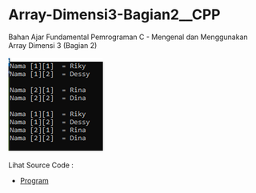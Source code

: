 # Array-Dimensi3-Bagian2__CPP
Bahan Ajar Fundamental Pemrograman C - Mengenal dan Menggunakan Array Dimensi 3 (Bagian 2)<br><br>
<img src="https://github.com/RizkyKhapidsyah/Array-Dimensi3-Bagian2__CPP/blob/master/Result/001.PNG"><br><br>
Lihat Source Code : <br>
- <a href="https://github.com/RizkyKhapidsyah/Array-Dimensi3-Bagian2__CPP/blob/master/Source.c">Program</a>
